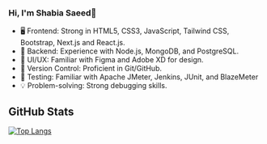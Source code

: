  ### Hi, I'm Shabia Saeed👋

- 🖥️ Frontend: Strong in HTML5, CSS3, JavaScript, Tailwind CSS, Bootstrap, Next.js and React.js.
- 🚀 Backend: Experience with Node.js, MongoDB, and PostgreSQL.
- 🎨 UI/UX: Familiar with Figma and Adobe XD for design.
- 📝 Version Control: Proficient in Git/GitHub.
- 🔧 Testing: Familiar with Apache JMeter, Jenkins, JUnit, and BlazeMeter
- 💡 Problem-solving: Strong debugging skills.

## GitHub Stats

[![Top Langs](https://github-readme-stats.vercel.app/api/top-langs/?username=shabiasaeed&layout=compact&theme=radical)](https://github.com/anuraghazra/github-readme-stats)


